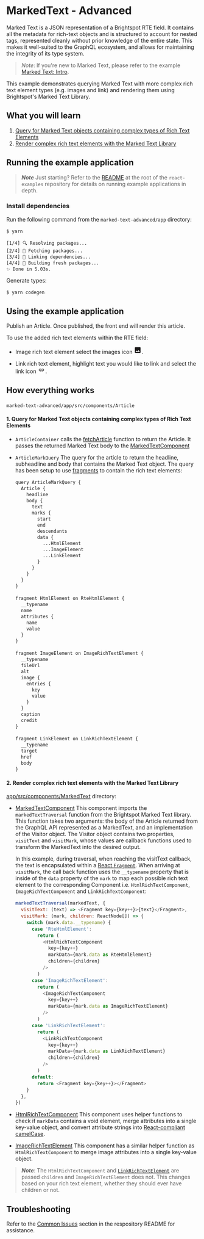# MarkedText - Advanced

Marked Text is a JSON representation of a Brightspot RTE field. It contains all the metadata for rich-text objects and is structured to account for nested tags, represented cleanly without prior knowledge of the entire state. This makes it well-suited to the GraphQL ecosystem, and allows for maintaining the integrity of its type system.

> _Note_: If you're new to Marked Text, please refer to the example [Marked Text: Intro](../marked-text).

This example demonstrates querying Marked Text with more complex rich text element types (e.g. images and link) and rendering them using Brightspot's Marked Text Library.

## What you will learn

1. [Query for Marked Text objects containing complex types of Rich Text Elements](#1-query-for-marked-text-objects-containing-complex-types-of-rich-text-elements)
2. [Render complex rich text elements with the Marked Text Library](#2-render-complex-rich-text-elements-with-the-marked-text-library)

## Running the example application

> **_Note_** Just starting? Refer to the [README](/README.md) at the root of the `react-examples` repository for details on running example applications in depth.

### Install dependencies

Run the following command from the `marked-text-advanced/app` directory:

```sh
$ yarn
```

```
[1/4] 🔍 Resolving packages...
[2/4] 🚚 Fetching packages...
[3/4] 🔗 Linking dependencies...
[4/4] 🔨 Building fresh packages...
✨ Done in 5.03s.
```

Generate types:

```sh
$ yarn codegen
```

## Using the example application

Publish an Article. Once published, the front end will render this article.

To use the added rich text elements within the RTE field:

- Image rich text element select the images icon <img alt="Rich Text Image Icon" src="images/images-icon.png" width=20>.

- Link rich text element, highlight text you would like to link and select the link icon <img alt="Rich Text Link Icon" src="images/link-icon.png" width=20>.

## How everything works

`marked-text-advanced/app/src/components/Article`

#### 1. Query for Marked Text objects containing complex types of Rich Text Elements

- `ArticleContainer` calls the [fetchArticle](app/src/api/index.ts) function to return the Article. It passes the returned Marked Text body to the [MarkedTextComponent](app/src/components/MarkedText/MarkedTextComponent.tsx)
- `ArticleMarkQuery` The query for the article to return the headline, subheadline and body that contains the Marked Text object. The query has been setup to use [fragments](https://graphql.org/learn/queries/#fragments) to contain the rich text elements:

  ```gql
  query ArticleMarkQuery {
    Article {
      headline
      body {
        text
        marks {
          start
          end
          descendants
          data {
            ...HtmlElement
            ...ImageElement
            ...LinkElement
          }
        }
      }
    }
  }

  fragment HtmlElement on RteHtmlElement {
    __typename
    name
    attributes {
      name
      value
    }
  }

  fragment ImageElement on ImageRichTextElement {
    __typename
    fileUrl
    alt
    image {
      entries {
        key
        value
      }
    }
    caption
    credit
  }

  fragment LinkElement on LinkRichTextElement {
    __typename
    target
    href
    body
  }
  ```

#### 2. Render complex rich text elements with the Marked Text Library

[app/src/components/MarkedText](app/src/components/MarkedText) directory:

- [MarkedTextComponent](<(app/src/components/MarkedText/MarkedTextComponent.tsx)>) This component imports the `markedTextTraversal` function from the Brightspot Marked Text library. This function takes two arguments: the body of the Article returned from the GraphQL API represented as a MarkedText, and an implementation of the Visitor object. The Visitor object contains two properties, `visitText` and `visitMark`, whose values are callback functions used to transform the MarkedText into the desired output.

  In this example, during traversal, when reaching the visitText callback, the text is encapsulated within a [React `Fragment`](https://react.dev/reference/react/Fragment). When arriving at `visitMark`, the call back function uses the `__typename` property that is inside of the `data` property of the `mark` to map each possible rich text element to the corresponding Component i.e. `HtmlRichTextComponent`, `ImageRichTextComponent` and `LinkRichTextComponent`:

  ```js
  markedTextTraversal(markedText, {
    visitText: (text) => <Fragment key={key++}>{text}</Fragment>,
    visitMark: (mark, children: ReactNode[]) => {
      switch (mark.data.__typename) {
        case 'RteHtmlElement':
          return (
            <HtmlRichTextComponent
              key={key++}
              markData={mark.data as RteHtmlElement}
              children={children}
            />
          )
        case 'ImageRichTextElement':
          return (
            <ImageRichTextComponent
              key={key++}
              markData={mark.data as ImageRichTextElement}
            />
          )
        case 'LinkRichTextElement':
          return (
            <LinkRichTextComponent
              key={key++}
              markData={mark.data as LinkRichTextElement}
              children={children}
            />
          )
        default:
          return <Fragment key={key++}></Fragment>
      }
    },
  })
  ```

- [HtmlRichTextComponent](app/src/components/MarkedText/HtmlRichTextComponent.tsx) This component uses helper functions to check if `markData` contains a void element, merge attributes into a single key-value object, and convert attribute strings into [React-compliant camelCase](https://react.dev/learn/writing-markup-with-jsx#3-camelcase-salls-most-of-the-things).
- [ImageRichTextElement](app/src/components/MarkedText/ImageRichTextElement.tsx) This component has a similar helper function as `HtmlRichTextComponent` to merge image attributes into a single key-value object.

> **_Note_**: The `HtmlRichTextComponent` and [`LinkRichTextElement`](app/src/components/MarkedText/LinkRichTextElement.tsx) are passed `children` and `ImageRichTextElement` does not. This changes based on your rich text element, whether they should ever have children or not.

## Troubleshooting

Refer to the [Common Issues](/README.md) section in the respository README for assistance.
